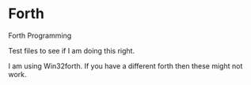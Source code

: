 # Forth
Forth Programming 

Test files to see if I am doing this right.

I am using Win32forth. If you have a different forth then these might not work. 
